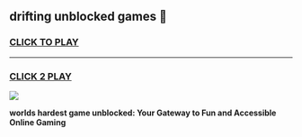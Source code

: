 
## drifting unblocked games 👋
<h3>
<a href="https://premium.freeplayer.one?title=drifting_unblocked_games&ref=13F">CLICK TO PLAY</a></h3>
<hr>

<h3>
<a href="https://premium.freeplayer.one?title=drifting_unblocked_games&ref=13F">CLICK 2 PLAY</a>
  
</h3>

<a href="https://premium.freeplayer.one?title=drifting_unblocked_games&ref=12F/"><img src="https://clearcache.store/games.png"></a>


**worlds hardest game unblocked: Your Gateway to Fun and Accessible Online Gaming**

